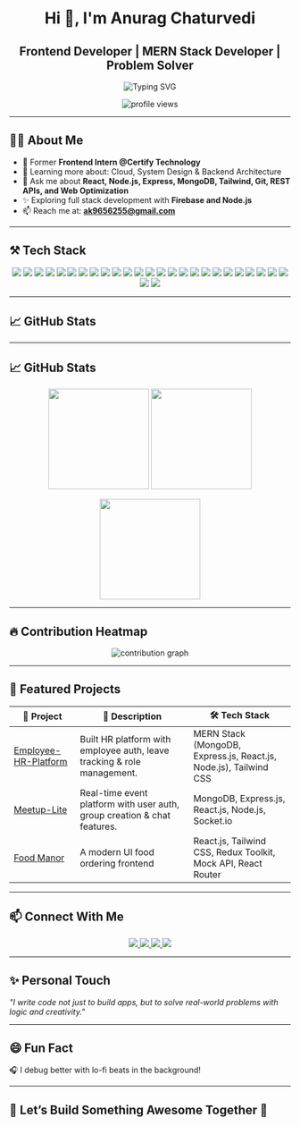 <h1 align="center">Hi 👋, I'm Anurag Chaturvedi</h1>
<h2 align="center">Frontend Developer | MERN Stack Developer | Problem Solver</h2>

<p align="center">
  <img src="https://readme-typing-svg.demolab.com?font=Fira+Code&weight=500&pause=1000&center=true&vCenter=true&color=00FFEF&width=700&lines=Turning+Ideas+into+Code...;Frontend+Developer+%7C+React.js+%7C+Next.js+%7C+JS+%7C+Tailwind+CSS;Open+Source+%7C+Intern+%7C+Tech+Explorer" alt="Typing SVG" />
</p>




<p align="center">
  <img src="https://komarev.com/ghpvc/?username=Algoraver22&label=Profile%20views&color=0e75b6&style=flat" alt="profile views" />
</p>

---

## 🧑‍💻 About Me  
- 🌱 Former **Frontend Intern @Certify Technology**  
- 🌱 Learning more about: Cloud, System Design & Backend Architecture  
- 💬 Ask me about **React, Node.js, Express, MongoDB, Tailwind, Git, REST APIs, and Web Optimization**  
- ✨ Exploring full stack development with **Firebase and Node.js**  
- 📫 Reach me at: **ak9656255@gmail.com**  

---

## ⚒️ Tech Stack  
<p align="center">
  <!-- Languages -->
  <img src="https://img.shields.io/badge/C-00599C?style=for-the-badge&logo=c&logoColor=white"/>
  <img src="https://img.shields.io/badge/C++-00599C?style=for-the-badge&logo=c%2B%2B&logoColor=white"/>
  <img src="https://img.shields.io/badge/Python-3776AB?style=for-the-badge&logo=python&logoColor=white"/>
  <img src="https://img.shields.io/badge/JavaScript-F7DF1E?style=for-the-badge&logo=javascript&logoColor=black"/>
  <img src="https://img.shields.io/badge/TypeScript-3178C6?style=for-the-badge&logo=typescript&logoColor=white"/>
  <img src="https://img.shields.io/badge/SQL-4479A1?style=for-the-badge&logo=postgresql&logoColor=white"/>

  <!-- Frontend -->
  <img src="https://img.shields.io/badge/HTML5-E34F26?style=for-the-badge&logo=html5&logoColor=white"/>
  <img src="https://img.shields.io/badge/CSS3-1572B6?style=for-the-badge&logo=css3&logoColor=white"/>
  <img src="https://img.shields.io/badge/React-20232A?style=for-the-badge&logo=react&logoColor=61DAFB"/>
  <img src="https://img.shields.io/badge/Next.js-000000?style=for-the-badge&logo=next.js&logoColor=white"/>
  <img src="https://img.shields.io/badge/Redux%20Toolkit-593D88?style=for-the-badge&logo=redux&logoColor=white"/>
  <img src="https://img.shields.io/badge/TailwindCSS-38B2AC?style=for-the-badge&logo=tailwind-css&logoColor=white"/>
  <img src="https://img.shields.io/badge/Bootstrap-7952B3?style=for-the-badge&logo=bootstrap&logoColor=white"/>

  <!-- Backend -->
  <img src="https://img.shields.io/badge/Node.js-339933?style=for-the-badge&logo=node.js&logoColor=white"/>
  <img src="https://img.shields.io/badge/Express.js-000000?style=for-the-badge&logo=express&logoColor=white"/>
  <img src="https://img.shields.io/badge/WebRTC-333333?style=for-the-badge&logo=webrtc&logoColor=white"/>
  <img src="https://img.shields.io/badge/Axios-5A29E4?style=for-the-badge&logo=axios&logoColor=white"/>

  <!-- Databases -->
  <img src="https://img.shields.io/badge/MySQL-00758F?style=for-the-badge&logo=mysql&logoColor=white"/>
  <img src="https://img.shields.io/badge/MongoDB-47A248?style=for-the-badge&logo=mongodb&logoColor=white"/>
  <img src="https://img.shields.io/badge/Firebase-FFCA28?style=for-the-badge&logo=firebase&logoColor=black"/>

  <!-- Tools & Platforms -->
  <img src="https://img.shields.io/badge/Git-F05032?style=for-the-badge&logo=git&logoColor=white"/>
  <img src="https://img.shields.io/badge/GitHub-181717?style=for-the-badge&logo=github&logoColor=white"/>
  <img src="https://img.shields.io/badge/VS Code-007ACC?style=for-the-badge&logo=visual-studio-code&logoColor=white"/>
  <img src="https://img.shields.io/badge/Postman-FF6C37?style=for-the-badge&logo=postman&logoColor=white"/>
  <img src="https://img.shields.io/badge/Netlify-00C7B7?style=for-the-badge&logo=netlify&logoColor=white"/>
  <img src="https://img.shields.io/badge/Vercel-000000?style=for-the-badge&logo=vercel&logoColor=white"/>
  <img src="https://img.shields.io/badge/Firebase%20Hosting-FFCA28?style=for-the-badge&logo=firebase&logoColor=black"/>
</p>

---

## 📈 GitHub Stats  
---

## 📈 GitHub Stats  
<p align="center">
  <img src="https://github-readme-stats.vercel.app/api?username=Algoraver22&show_icons=true&theme=radical&count_private=true&hide_border=true" height="180px" />
  <img src="https://streak-stats.demolab.com?user=Algoraver22&theme=radical&hide_border=true" height="180px" />
</p>



<p align="center">
  <!-- Top Languages with JS dominance and minimal Jupyter -->
  <img src="https://github-readme-stats.vercel.app/api/top-langs/?username=Algoraver22&layout=compact&theme=radical&langs_count=8" height="180px" />
</p>

---

## 🔥 Contribution Heatmap  
<p align="center">
  <img src="https://github-readme-activity-graph.vercel.app/graph?username=Algoraver22&theme=dracula" alt="contribution graph"/>
</p>

---

## 🚀 Featured Projects  

| 🧩 Project | 📝 Description | 🛠️ Tech Stack |
|-----------|----------------|---------------|
| [Employee-HR-Platform](https://github.com/Algoraver22/employee-hr-platform) | Built HR platform with employee auth, leave tracking & role management. | MERN Stack (MongoDB, Express.js, React.js, Node.js), Tailwind CSS |
| [Meetup-Lite](https://github.com/Algoraver22/meetup-lite) | Real-time event platform with user auth, group creation & chat features. | MongoDB, Express.js, React.js, Node.js, Socket.io |
| [Food Manor](https://github.com/Algoraver22/Food_Manor) | A modern UI food ordering frontend | React.js, Tailwind CSS, Redux Toolkit, Mock API, React Router |

---

## 📫 Connect With Me  
<p align="center">
  <a href="https://www.linkedin.com/in/anurag-kumar-8b5a43259/" target="_blank">
    <img src="https://img.shields.io/badge/LinkedIn-0A66C2?style=for-the-badge&logo=linkedin&logoColor=white"/>
  </a>
  <a href="https://github.com/Algoraver22" target="_blank">
    <img src="https://img.shields.io/badge/GitHub-181717?style=for-the-badge&logo=github&logoColor=white"/>
  </a>
 <a href="mailto:ak9656255@gmail.com" target="_blank">
  <img src="https://img.shields.io/badge/Email-D14836?style=for-the-badge&logo=gmail&logoColor=white"/>
</a>

  <a href="https://myportfolio4956.netlify.app/" target="_blank">
    <img src="https://img.shields.io/badge/Portfolio-24292e?style=for-the-badge&logo=vercel&logoColor=white"/>
  </a>
</p>


---

## ✨ Personal Touch  
*"I write code not just to build apps, but to solve real-world problems with logic and creativity."*  

---

## 😄 Fun Fact  
🎧 I debug better with lo-fi beats in the background!  

---

## 📌 Let’s Build Something Awesome Together 🚀
